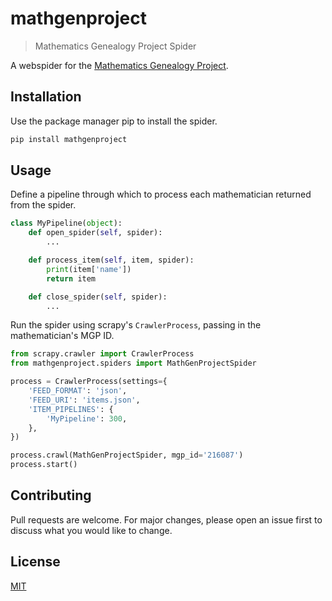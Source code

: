 # mathgenproject
> Mathematics Genealogy Project Spider

A webspider for the [Mathematics Genealogy Project](https://genealogy.math.ndsu.nodak.edu/index.php).

## Installation

Use the package manager pip to install the spider.

```bash
pip install mathgenproject
```

## Usage

Define a pipeline through which to process each mathematician returned from the spider.

```python
class MyPipeline(object):
    def open_spider(self, spider):
        ...

    def process_item(self, item, spider):
        print(item['name'])
        return item

    def close_spider(self, spider):
        ...

```

Run the spider using scrapy's `CrawlerProcess`, passing in the mathematician's MGP ID.

```python
from scrapy.crawler import CrawlerProcess
from mathgenproject.spiders import MathGenProjectSpider

process = CrawlerProcess(settings={
    'FEED_FORMAT': 'json',
    'FEED_URI': 'items.json',
    'ITEM_PIPELINES': {
        'MyPipeline': 300,
    },
})

process.crawl(MathGenProjectSpider, mgp_id='216087')
process.start()
```

## Contributing

Pull requests are welcome. For major changes, please open an issue first to discuss what you would like to change.

## License

[MIT](https://choosealicense.com/licenses/mit/)

